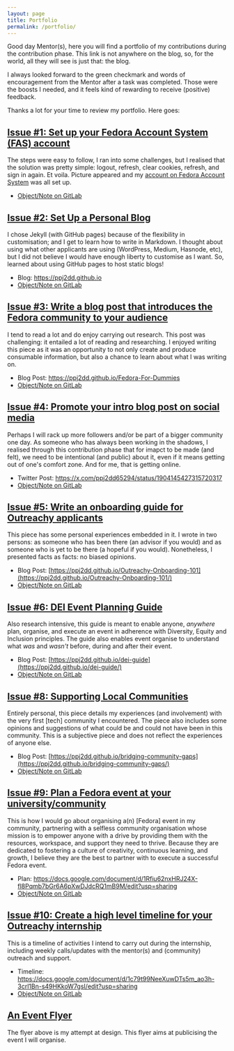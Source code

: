 ```yaml
---
layout: page
title: Portfolio
permalink: /portfolio/
---
```


Good day Mentor(s), here you will find a portfolio of my contributions during the contribution phase. This link is not anywhere on the blog, so, for the world, all they will see is just that: the blog. 

I always looked forward to the green checkmark and words of encouragement from the Mentor after a task was completed. Those were the boosts I needed, and it feels kind of rewarding to receive (positive) feedback. 

Thanks a lot for your time to review my portfolio. Here goes:

## [Issue #1: Set up your Fedora Account System (FAS) account](https://gitlab.com/fedora/dei/outreachy-internship/-/issues/1)
The steps were easy to follow, I ran into some challenges, but I realised that the solution was pretty simple: logout, refresh, clear cookies, refresh, and sign in again. Et voila. Picture appeared and my [account on Fedora Account System](https://accounts.fedoraproject.org/user/ppj2dd/) was all set up.

- [Object/Note on GitLab](https://gitlab.com/fedora/dei/outreachy-internship/-/issues/1#note_2412235626)

## [Issue #2: Set Up a Personal Blog](https://gitlab.com/fedora/dei/outreachy-internship/-/issues/2)
I chose Jekyll (with GitHub pages) because of the flexibility in customisation; and I get to learn how to write in Markdown. I thought about using what other applicants are using (WordPress, Medium, Hasnode, etc), but I did not believe I would have enough liberty to customise as I want. So, learned about using GitHub pages to host static blogs!

- Blog: <https://ppj2dd.github.io>
- [Object/Note on GitLab](https://gitlab.com/fedora/dei/outreachy-internship/-/issues/2#note_2412832920)

## [Issue #3: Write a blog post that introduces the Fedora community to your audience](https://gitlab.com/fedora/dei/outreachy-internship/-/issues/3)
I tend to read a lot and do enjoy carrying out research. This post was challenging: it entailed a lot of reading and researching. I enjoyed writing this piece as it was an opportunity to not only create and produce consumable information, but also a chance to learn about what I was writing on.

- Blog Post: <https://ppj2dd.github.io/Fedora-For-Dummies>
- [Object/Note on GitLab](https://gitlab.com/fedora/dei/outreachy-internship/-/issues/3#note_2413113462)

## [Issue #4: Promote your intro blog post on social media](https://gitlab.com/fedora/dei/outreachy-internship/-/issues/4)
Perhaps I will rack up more followers and/or be part of a bigger community one day. As someone who has always been working in the shadows, I realised through this contribution phase that for imapct to be made (and felt), we need to be intentional (and public) about it, even if it means getting out of one's comfort zone. And for me, that is getting online.

- Twitter Post: <https://x.com/ppj2dd65294/status/1904145427315720317>
- [Object/Note on GitLab](https://gitlab.com/fedora/dei/outreachy-internship/-/issues/4#note_2413150662)

## [Issue #5: Write an onboarding guide for Outreachy applicants](https://gitlab.com/fedora/dei/outreachy-internship/-/issues/5)
This piece has some personal experiences embedded in it. I wrote in two persons: as someone who has been there (an advisor if you would) and as someone who is yet to be there (a hopeful if you would). Nonetheless, I presented facts as facts: no biased opinions.

- Blog Post: [https://ppj2dd.github.io/Outreachy-Onboarding-101](https://ppj2dd.github.io/Outreachy-Onboarding-101/)
- [Object/Note on GitLab](https://gitlab.com/fedora/dei/outreachy-internship/-/issues/5#note_2414443840)

## [Issue #6: DEI Event Planning Guide](https://gitlab.com/fedora/dei/outreachy-internship/-/issues/6)
Also research intensive, this guide is meant to enable anyone, _anywhere_ plan, organise, and execute an event in adherence with Diversity, Equity and Inclusion principles. The guide also enables event organise to understand what _was_ and _wasn't_ before, during and after their event.
- Blog Post: [https://ppj2dd.github.io/dei-guide](https://ppj2dd.github.io/dei-guide/)
- [Object/Note on GitLab](https://gitlab.com/fedora/dei/outreachy-internship/-/issues/6#note_2427611909)

## [Issue #8: Supporting Local Communities](https://gitlab.com/fedora/dei/outreachy-internship/-/issues/8)
Entirely personal, this piece details my experiences (and involvement) with the very first \[tech\] community I encountered. The piece also includes some opinions and suggestions of what could be and could not have been in this community. This is a subjective piece and does not reflect the experiences of anyone else.
- Blog Post: [https://ppj2dd.github.io/bridging-community-gaps](https://ppj2dd.github.io/bridging-community-gaps/)
- [Object/Note on GitLab](https://gitlab.com/fedora/dei/outreachy-internship/-/issues/8#note_2433946952)

## [Issue #9: Plan a Fedora event at your university/community](https://gitlab.com/fedora/dei/outreachy-internship/-/issues/9)
This is how I would go about organising a(n) \[Fedora\] event in my community, partnering with a selfless community organisation whose mission is to empower anyone with a drive by providing them with the resources, workspace, and support they need to thrive. Because they are dedicated to fostering a culture of creativity, continuous learning, and growth, I believe they are the best to partner with to execute a successful Fedora event.
- Plan: <https://docs.google.com/document/d/1Rfiu62nxHRJ24X-fl8Pqmb7bGr6A6pXwDJdcRQ1mB9M/edit?usp=sharing>
- [Object/Note on GitLab](https://gitlab.com/fedora/dei/outreachy-internship/-/issues/9#note_2425150114)

## [Issue #10: Create a high level timeline for your Outreachy internship](https://gitlab.com/fedora/dei/outreachy-internship/-/issues/10)
This is a timeline of activities I intend to carry out during the internship, including weekly calls/updates with the mentor(s) and (community) outreach and support.
- Timeline: <https://docs.google.com/document/d/1c79t99NeeXuwDTs5m_ao3h-3crl1Bn-s49HKkoW7gsI/edit?usp=sharing>
- [Object/Note on GitLab](https://gitlab.com/fedora/dei/outreachy-internship/-/issues/10#note_2425335488)

## [An Event Flyer](https://github.com/ppj2dd/ppj2dd.github.io/blob/master/images/FedoraImmersionMonth.png)
The flyer above is my attempt at design. This flyer aims at publicising the event I will organise.
